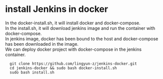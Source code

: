 # install Jenkins in docker
In the docker-install.sh, it will install docker and docker-compose.  
In the install.sh, it will download jenkins image and run the container with docker-compose.  
In jenkins image, docker has been bound to the host and docker-compose has been downloaded in the image.  
We can deploy docker project with docker-compose in the jenkins container.  

```
  git clone https://github.com/lingyun-z/jenkins-docker.git
  cd jenkins-docker && sudo bash docker-install.sh
  sudo bash install.sh
```
